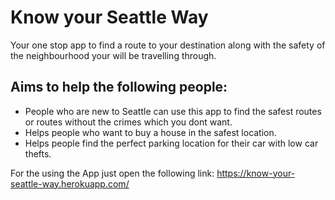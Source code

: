 # Know your Seattle Way

Your one stop app to find a route to your destination along with the safety of the neighbourhood your will be travelling through.
## Aims to help the following people:
  - People who are new to Seattle can use this app to find the safest routes or routes without the crimes which you dont want.
  - Helps people who want to buy a house in the safest location.
  - Helps people find the perfect parking location for their car with low car thefts.

For the using the App just open the following link:
https://know-your-seattle-way.herokuapp.com/
